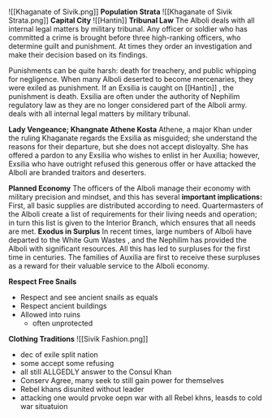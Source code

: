 ![[Khaganate of Sivik.png]]
**Population Strata**
![[Khaganate of Sivik Strata.png]]
**Capital City**
![[Hantin]]
**Tribunal Law**
The Alboli deals with all internal legal matters by military tribunal. Any officer or soldier who has committed a crime is brought before three high-ranking officers, who determine guilt and punishment. At times they order an investigation and make their decision based on its findings.

Punishments can be quite harsh: death for treachery, and public whipping for negligence. When many Alboli deserted to become mercenaries, they were exiled as punishment. If an Exsilia is caught on [[Hantin]] , the punishment is death. Exsilia  are often under the authority of Nephilim regulatory law as they are no longer considered part of the Alboli army. deals with all internal legal matters by military tribunal.

**Lady Vengeance; Khangnate Athene Kosta**
Athene, a major Khan under the ruling Khaganate regards the Exsilia as misguided; she understand the reasons for their departure, but she does not accept disloyalty. She has offered a pardon to any Exsilia who wishes to enlist in her Auxilia; however, Exsilia who have outright refused this generous offer or have attacked the Alboli are branded traitors and deserters.

**Planned Economy**
The officers of the Alboli manage their economy with military precision and mindset, and this has several **important implications:**
First, all basic supplies are distributed according to need. Quartermasters of the Alboli create a list of requirements for their living needs and operation; in turn this list is given to the Interior Branch, which ensures that all needs are met.
	**Exodus in Surplus**
	In recent times, large numbers of Alboli have departed to the White Gum Wastes , and the Nephilim has provided the Alboli with significant resources. All this has led to surpluses for the first time in centuries. The families of Auxilia are first to receive these surpluses as a reward for their valuable service to the Alboli economy.

**Respect Free Snails**
- Respect and see ancient snails as equals
- Respect ancient buildings
- Allowed into ruins
	- often unprotected

**Clothing Traditions**
![[Sivik Fashion.png]]

- dec of exile split nation
- some accept some refusing 
- all still ALLGEDLY answer to the Consul Khan
- Conserv Agree, many seek to still gain power for themselves
- Rebel khans disunited without leader
- attacking one would prvoke oepn war with all Rebel khns, leasds to cold war situatuion
 